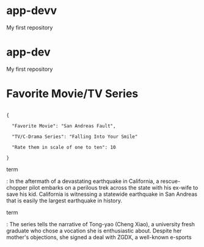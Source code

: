 # app-devv
 My first repository
# app-dev

My first repository


# Favorite Movie/TV Series 


```

{

  "Favorite Movie": "San Andreas Fault",

  "TV/C-Drama Series": "Falling Into Your Smile"

  "Rate them in scale of one to ten": 10

}

```


term

: In the aftermath of a devastating earthquake in California, a rescue-chopper pilot embarks on a perilous trek across the state with his ex-wife to save his kid. California is witnessing a statewide earthquake in San Andreas that is easily the largest earthquake in history.


term

: The series tells the narrative of Tong-yao (Cheng Xiao), a university fresh graduate who chose a vocation she is enthusiastic about. Despite her mother's objections, she signed a deal with ZGDX, a well-known e-sports 

 
